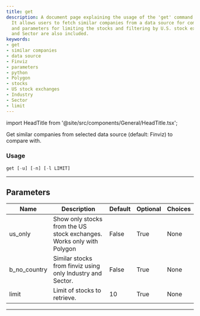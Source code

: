 ```yaml
---
title: get
description: A document page explaining the usage of the 'get' command in python.
  It allows users to fetch similar companies from a data source for comparison. Instructions
  and parameters for limiting the stocks and filtering by U.S. stock exchanges, Industry
  and Sector are also included.
keywords:
- get
- similar companies
- data source
- Finviz
- parameters
- python
- Polygon
- stocks
- US stock exchanges
- Industry
- Sector
- limit
---
```


import HeadTitle from '@site/src/components/General/HeadTitle.tsx';

<HeadTitle title="stocks/ca/get - Reference | OpenBB Terminal Docs" />

Get similar companies from selected data source (default: Finviz) to compare with.

### Usage

```python
get [-u] [-n] [-l LIMIT]
```

---

## Parameters

| Name | Description | Default | Optional | Choices |
| ---- | ----------- | ------- | -------- | ------- |
| us_only | Show only stocks from the US stock exchanges. Works only with Polygon | False | True | None |
| b_no_country | Similar stocks from finviz using only Industry and Sector. | False | True | None |
| limit | Limit of stocks to retrieve. | 10 | True | None |

---
